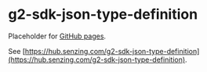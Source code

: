 # g2-sdk-json-type-definition

Placeholder for [GitHub pages](https://pages.github.com/).

See [https://hub.senzing.com/g2-sdk-json-type-definition](https://hub.senzing.com/g2-sdk-json-type-definition).
